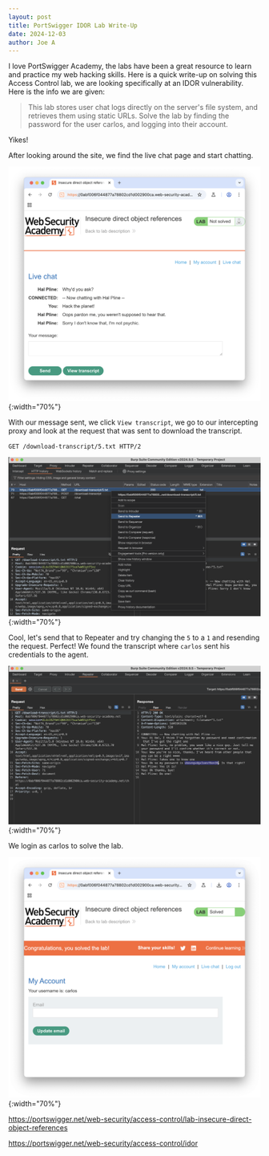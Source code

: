 ```yaml
---
layout: post
title: PortSwigger IDOR Lab Write-Up
date: 2024-12-03
author: Joe A
---
```


I love PortSwigger Academy, the labs have been a great resource to learn and practice my web hacking skills. Here is a quick write-up on solving this Access Control lab, we are looking specifically at an IDOR vulnerability. Here is the info we are given:

>This lab stores user chat logs directly on the server's file system, and retrieves them using static URLs.
Solve the lab by finding the password for the user carlos, and logging into their account.

Yikes! 

After looking around the site, we find the live chat page and start chatting. 

![IDOR](/assets/idor-00.png){:width="70%"}

With our message sent, we click `View transcript`, we go to our intercepting proxy and look at the request that was sent to download the transcript.
```
GET /download-transcript/5.txt HTTP/2
```
![IDOR](/assets/idor-01.png){:width="70%"}

Cool, let's send that to Repeater and try changing the `5` to a `1` and resending the request. Perfect! We found the transcript where `carlos` sent his credentials to the agent.

![IDOR](/assets/idor-02.png){:width="70%"}

We login as carlos to solve the lab.

![IDOR](/assets/idor-03.png){:width="70%"}

https://portswigger.net/web-security/access-control/lab-insecure-direct-object-references

https://portswigger.net/web-security/access-control/idor